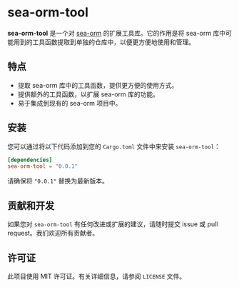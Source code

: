 # sea-orm-tool

**sea-orm-tool** 是一个对 [sea-orm](https://github.com/SeaQl/sea-orm) 的扩展工具库。它的作用是将 sea-orm 库中可能用到的工具函数提取到单独的仓库中，以便更方便地使用和管理。

## 特点

* 提取 sea-orm 库中的工具函数，提供更方便的使用方式。
* 提供额外的工具函数，以扩展 sea-orm 库的功能。
* 易于集成到现有的 sea-orm 项目中。

## 安装

您可以通过将以下代码添加到您的 `Cargo.toml` 文件中来安装 `sea-orm-tool`：


```toml
[dependencies]
sea-orm-tool = "0.0.1"
```
请确保将 `"0.0.1"` 替换为最新版本。

## 贡献和开发

如果您对 `sea-orm-tool` 有任何改进或扩展的建议，请随时提交 issue 或 pull request。我们欢迎所有贡献者。

## 许可证

此项目使用 MIT 许可证。有关详细信息，请参阅 `LICENSE` 文件。
